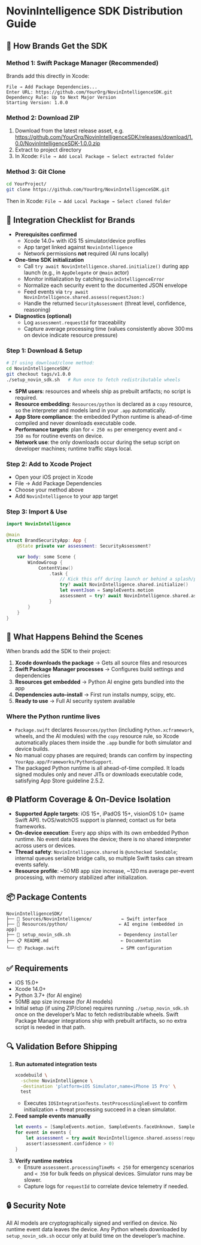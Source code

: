 # NovinIntelligence SDK Distribution Guide

## 🚀 How Brands Get the SDK

### Method 1: Swift Package Manager (Recommended)

Brands add this directly in Xcode:

```
File → Add Package Dependencies...
Enter URL: https://github.com/YourOrg/NovinIntelligenceSDK.git
Dependency Rule: Up to Next Major Version
Starting Version: 1.0.0
```

### Method 2: Download ZIP

1. Download from the latest release asset, e.g. https://github.com/YourOrg/NovinIntelligenceSDK/releases/download/1.0.0/NovinIntelligenceSDK-1.0.0.zip
2. Extract to project directory
3. In Xcode: `File → Add Local Package → Select extracted folder`

### Method 3: Git Clone

```bash
cd YourProject/
git clone https://github.com/YourOrg/NovinIntelligenceSDK.git
```

Then in Xcode: `File → Add Local Package → Select cloned folder`

## 📱 Integration Checklist for Brands

- **Prerequisites confirmed**
  - Xcode 14.0+ with iOS 15 simulator/device profiles
  - App target linked against `NovinIntelligence`
  - Network permissions **not** required (AI runs locally)
- **One-time SDK initialization**
  - Call `try await NovinIntelligence.shared.initialize()` during app launch (e.g., in `AppDelegate` or `@main` actor)
  - Monitor initialization by catching `NovinIntelligenceError`
  - Normalize each security event to the documented JSON envelope
  - Feed events via `try await NovinIntelligence.shared.assess(requestJson:)`
  - Handle the returned `SecurityAssessment` (threat level, confidence, reasoning)
- **Diagnostics (optional)**
  - Log `assessment.requestId` for traceability
  - Capture average processing time (values consistently above 300 ms on device indicate resource pressure)

### Step 1: Download & Setup
```bash
# If using download/clone method:
cd NovinIntelligenceSDK/
git checkout tags/v1.0.0
./setup_novin_sdk.sh   # Run once to fetch redistributable wheels
```

- **SPM users**: resources and wheels ship as prebuilt artifacts; no script is required.
- **Resource embedding**: `Resources/python` is declared as a `copy` resource, so the interpreter and models land in your `.app` automatically.
- **App Store compliance**: the embedded Python runtime is ahead-of-time compiled and never downloads executable code.
- **Performance targets**: plan for `< 250 ms` per emergency event and `< 350 ms` for routine events on device.
- **Network use**: the only downloads occur during the setup script on developer machines; runtime traffic stays local.

### Step 2: Add to Xcode Project
- Open your iOS project in Xcode
- File → Add Package Dependencies
- Choose your method above
- Add `NovinIntelligence` to your app target

### Step 3: Import & Use
```swift
import NovinIntelligence

@main
struct BrandSecurityApp: App {
    @State private var assessment: SecurityAssessment?

    var body: some Scene {
        WindowGroup {
            ContentView()
                .task {
                    // Kick this off during launch or behind a splash/progress view
                    try? await NovinIntelligence.shared.initialize()
                    let eventJson = SampleEvents.motion
                    assessment = try? await NovinIntelligence.shared.assess(requestJson: eventJson)
                }
        }
    }
}
```

## 🎯 What Happens Behind the Scenes

When brands add the SDK to their project:

1. **Xcode downloads the package** → Gets all source files and resources
2. **Swift Package Manager processes** → Configures build settings and dependencies  
3. **Resources get embedded** → Python AI engine gets bundled into the app
4. **Dependencies auto-install** → First run installs numpy, scipy, etc.
5. **Ready to use** → Full AI security system available

### Where the Python runtime lives

- `Package.swift` declares `Resources/python` (including `Python.xcframework`, wheels, and the AI modules) with the `copy` resource rule, so Xcode automatically places them inside the `.app` bundle for both simulator and device builds.
- No manual copy phases are required; brands can confirm by inspecting `YourApp.app/Frameworks/PythonSupport`.
- The packaged Python runtime is all ahead-of-time compiled. It loads signed modules only and never JITs or downloads executable code, satisfying App Store guideline 2.5.2.

## 🌐 Platform Coverage & On-Device Isolation

- **Supported Apple targets**: iOS 15+, iPadOS 15+, visionOS 1.0+ (same Swift API). tvOS/watchOS support is planned; contact us for beta frameworks.
- **On-device execution**: Every app ships with its own embedded Python runtime. No event data leaves the device; there is no shared interpreter across users or devices.
- **Thread safety**: `NovinIntelligence.shared` is `@unchecked Sendable`; internal queues serialize bridge calls, so multiple Swift tasks can stream events safely.
- **Resource profile**: ~50 MB app size increase, ~120 ms average per-event processing, with memory stabilized after initialization.

## 📦 Package Contents

```
NovinIntelligenceSDK/
├── 📱 Sources/NovinIntelligence/           ← Swift interface
├── 🧠 Resources/python/                   ← AI engine (embedded in app)
├── 🔧 setup_novin_sdk.sh                  ← Dependency installer
├── 📋 README.md                           ← Documentation
└── 📦 Package.swift                       ← SPM configuration
```

## ✅ Requirements

- iOS 15.0+
- Xcode 14.0+
- Python 3.7+ (for AI engine)
- 50MB app size increase (for AI models)
- Initial setup (if using ZIP/clone) requires running `./setup_novin_sdk.sh` once on the developer’s Mac to fetch redistributable wheels. Swift Package Manager integrations ship with prebuilt artifacts, so no extra script is needed in that path.

## 🔍 Validation Before Shipping

1. **Run automated integration tests**
   ```bash
   xcodebuild \
     -scheme NovinIntelligence \
     -destination 'platform=iOS Simulator,name=iPhone 15 Pro' \
     test
   ```
   - Executes `IOSIntegrationTests.testProcessSingleEvent` to confirm initialization + threat processing succeed in a clean simulator.
2. **Feed sample events manually**
   ```swift
   let events = [SampleEvents.motion, SampleEvents.faceUnknown, SampleEvents.fire]
   for event in events {
       let assessment = try await NovinIntelligence.shared.assess(requestJson: event)
       assert(assessment.confidence > 0)
   }
   ```
3. **Verify runtime metrics**
   - Ensure `assessment.processingTimeMs < 250` for emergency scenarios and `< 350` for bulk feeds on physical devices. Simulator runs may be slower.
   - Capture logs for `requestId` to correlate device telemetry if needed.

## 🔒 Security Note

All AI models are cryptographically signed and verified on device. No runtime event data leaves the device. Any Python wheels downloaded by `setup_novin_sdk.sh` occur only at build time on the developer’s machine.
